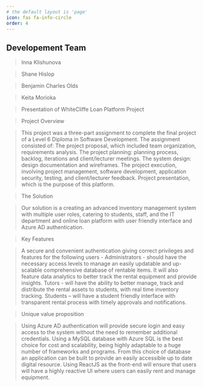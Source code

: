 ```yaml
---
# the default layout is 'page'
icon: fas fa-info-circle
order: 4
---
```

## Developement Team
>Inna Klishunova

>Shane Hislop

>Benjamin Charles Olds

>Keita Morioka


>Presentation of WhiteCliffe Loan Platform Project

>Project Overview

>This project was a three-part assignment to complete the final project of a Level 6 Diploma in Software Development. The assignment consisted of:
The project proposal, which included team organization, requirements analysis. The project planning: planning process, backlog, iterations and client/lecturer meetings. The system design: design documentation and wireframes.
The project execution, involving project management, software development, application security, testing, and client/lecturer feedback.
Project presentation, which is the purpose of this platform.

>The Solution

>Our solution is a creating an advanced inventory management system with multiple user roles, catering to students, staff, and the IT department and online loan platform with user friendly interface and Azure AD authentication.

>Key Features 

>A secure and convenient authentication giving correct privileges and features for the following users -
Administrators - should have the necessary access levels to manage an easily updatable and up-scalable comprehensive database of rentable items.  It will also feature data analytics to better track the rental equipment and provide insights.
Tutors - will have the ability to better manage, track and distribute the rental assets to students, with real time inventory tracking.
Students – will have a student friendly interface with transparent rental process with timely approvals and notifications.

>Unique value proposition

>Using Azure AD authentication will provide secure login and easy access to the system without the need to remember additional credentials.
Using a MySQL database with Azure SQL is the best choice for cost and scalability, being highly adaptable to a huge number of frameworks and programs.  From this choice of database an application can be built to provide an easily accessible up to date digital resource.
Using ReactJS as the front-end will ensure that users will have a highly reactive UI where users can easily rent and manage equipment.


